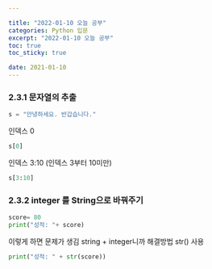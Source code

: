 ```yaml
---

title: "2022-01-10 오늘 공부"
categories: Python 입문
excerpt: "2022-01-10 오늘 공부"
toc: true
toc_sticky: true

date: 2021-01-10
---
```

### 2.3.1 문자열의 추출
```py
s = "안녕하세요. 반갑습니다."
```
인덱스 0
```py
s[0]
```
인덱스 3:10 (인덱스 3부터 10미만)
```py
s[3:10]
```
### 2.3.2 integer 를 String으로 바꿔주기
```py
score= 80
print("성적: "+ score)
```
이렇게 하면 문제가 생김 string + integer니까
해결방법 str() 사용
```py
print("성적: " + str(score))
```